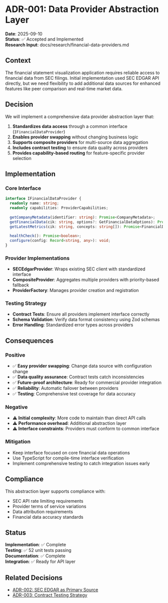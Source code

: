 # ADR-001: Data Provider Abstraction Layer

**Date**: 2025-09-10  
**Status**: ✅ Accepted and Implemented  
**Research Input**: docs/research/financial-data-providers.md  

## Context

The financial statement visualization application requires reliable access to financial data from SEC filings. Initial implementation used SEC EDGAR API directly, but we need flexibility to add additional data sources for enhanced features like peer comparison and real-time market data.

## Decision

We will implement a comprehensive data provider abstraction layer that:

1. **Standardizes data access** through a common interface (`IFinancialDataProvider`)
2. **Enables provider swapping** without changing business logic
3. **Supports composite providers** for multi-source data aggregation
4. **Includes contract testing** to ensure data quality across providers
5. **Provides capability-based routing** for feature-specific provider selection

## Implementation

### Core Interface
```typescript
interface IFinancialDataProvider {
  readonly name: string;
  readonly capabilities: ProviderCapabilities;
  
  getCompanyMetadata(identifier: string): Promise<CompanyMetadata>;
  getFinancialData(cik: string, options?: GetFinancialDataOptions): Promise<FinancialData>;
  getLatestMetrics(cik: string, concepts: string[]): Promise<FinancialData>;
  
  healthCheck(): Promise<boolean>;
  configure(config: Record<string, any>): void;
}
```

### Provider Implementations
- **SECEdgarProvider**: Wraps existing SEC client with standardized interface
- **CompositeProvider**: Aggregates multiple providers with priority-based fallback
- **ProviderFactory**: Manages provider creation and registration

### Testing Strategy
- **Contract Tests**: Ensure all providers implement interface correctly
- **Schema Validation**: Verify data format consistency using Zod schemas
- **Error Handling**: Standardized error types across providers

## Consequences

### Positive
- ✅ **Easy provider swapping**: Change data source with configuration change
- ✅ **Data quality assurance**: Contract tests catch inconsistencies
- ✅ **Future-proof architecture**: Ready for commercial provider integration
- ✅ **Reliability**: Automatic failover between providers
- ✅ **Testing**: Comprehensive test coverage for data accuracy

### Negative
- ⚠️ **Initial complexity**: More code to maintain than direct API calls
- ⚠️ **Performance overhead**: Additional abstraction layer
- ⚠️ **Interface constraints**: Providers must conform to common interface

### Mitigation
- Keep interface focused on core financial data operations
- Use TypeScript for compile-time interface verification
- Implement comprehensive testing to catch integration issues early

## Compliance

This abstraction layer supports compliance with:
- SEC API rate limiting requirements
- Provider terms of service variations
- Data attribution requirements
- Financial data accuracy standards

## Status

**Implementation**: ✅ Complete  
**Testing**: ✅ 52 unit tests passing  
**Documentation**: ✅ Complete  
**Integration**: ✅ Ready for API layer  

## Related Decisions
- [ADR-002: SEC EDGAR as Primary Source](./002-sec-edgar-primary.md)
- [ADR-003: Contract Testing Strategy](./003-testing-strategy.md)